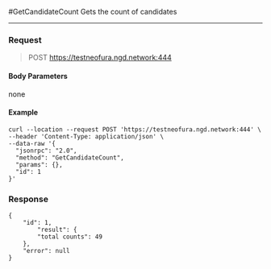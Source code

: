 #GetCandidateCount
Gets the count of candidates
<hr>

### Request

> POST https://testneofura.ngd.network:444

#### Body Parameters
none


#### Example
```
curl --location --request POST 'https://testneofura.ngd.network:444' \
--header 'Content-Type: application/json' \
--data-raw '{
  "jsonrpc": "2.0",
  "method": "GetCandidateCount",
  "params": {},
  "id": 1
}'
```
### Response
```json5
{
    "id": 1,
        "result": {
        "total counts": 49
    },
    "error": null
}
```
